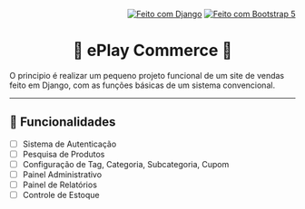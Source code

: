 <p align="right"><a href="https://www.djangoproject.com/"><img alt="Feito com Django" src="https://img.shields.io/badge/Django-20AA76?style=for-the-badge&logo=django" /></a>
<a href="https://getbootstrap.com/"><img alt="Feito com Bootstrap 5" src="https://img.shields.io/badge/Bootstrap-9864ff?style=for-the-badge&logo=bootstrap" /></a>
</p>

<h1  align="center">
🚧 ePlay Commerce 🚧
</h1>

O principio é realizar um pequeno projeto funcional de um site de vendas feito em Django, com as funções básicas de um sistema convencional.

---

## 📝 Funcionalidades

- [ ] Sistema de Autenticação
- [ ] Pesquisa de Produtos
- [ ] Configuração de Tag, Categoria, Subcategoria, Cupom
- [ ] Painel Administrativo
- [ ] Painel de Relatórios
- [ ] Controle de Estoque
